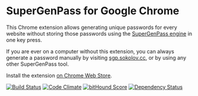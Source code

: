 # SuperGenPass for Google Chrome

This Chrome extension allows generating unique passwords for every website
without storing those passwords using the [SuperGenPass engine](http://supergenpass.com/)
in one key press.

If you are ever on a computer without this extension, you can always generate
a password manually by visiting [sgp.sokolov.cc](http://sgp.sokolov.cc/),
or by using any other SuperGenPass tool.

Install the extension [on Chrome Web Store](https://chrome.google.com/webstore/detail/supergenpass-for-google-c/bmmmhbgdbpnbfefmacdlbpfgegcibkjo).


[![Build Status](https://travis-ci.org/denis-sokolov/chrome-supergenpass.svg?branch=master)](https://travis-ci.org/denis-sokolov/chrome-supergenpass)
[![Code Climate](http://img.shields.io/codeclimate/github/denis-sokolov/chrome-supergenpass.svg)](https://codeclimate.com/github/denis-sokolov/chrome-supergenpass)
[![bitHound Score](https://app.bithound.io/denis-sokolov/chrome-supergenpass/badges/score.svg)](http://app.bithound.io/denis-sokolov/chrome-supergenpass)
[![Dependency Status](https://gemnasium.com/denis-sokolov/chrome-supergenpass.svg)](https://gemnasium.com/denis-sokolov/chrome-supergenpass)
